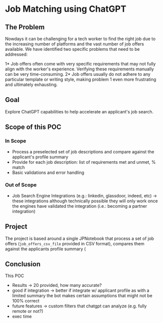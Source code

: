 # Job Matching using ChatGPT

## The Problem
Nowdays it can be challenging for a tech worker to find the right job due to the increasing number of platforms and the vast number of job offers available. We have identified two specific problems that need to be addressed:

1* Job offers often come with very specific requirements that may not fully align with the worker's experience. Verifying these requirements manually can be very time-consuming.
2* Job offers usually do not adhere to any particular template or writing style, making problem 1 even more frustrating and ultimately exhausting.

## Goal
Explore ChatGPT capabilities to help accelerate an applicant's job search.

## Scope of this POC
### In Scope
- Process a preselected set of job descriptions and compare against the applicant's profile summary
- Provide for each job description: list of requirements met and unmet, % match
- Basic validations and error handling

### Out of Scope
- Job Search Engine Integrations (e.g.: linkedin, glassdoor, indeed, etc) -> these integrations although technically possible they will only work once the engines have validated the integration (i.e.: becoming a partner integration) 


## Project
The project is based around a single JPNotebook that process a set of job offers (```job_offers_csv_file``` provided in CSV format), compares them against the applicants profile summary (

## Conclusion
This POC 

- Results -> 20 provided, how many accurate?
- good if integration -> better if integrate w/ applicant profile as with a limited summary the bot makes certain assumptions that might not be 100% correct
- future features -> custom filters that chatgpt can analyze (e.g. fully remote or not?)
- exec time
